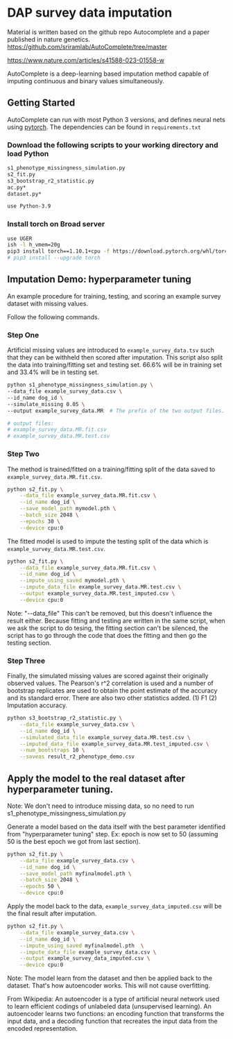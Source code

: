 # DAP survey data imputation
Material is written based on the github repo Autocomplete and a paper published in nature genetics. 
https://github.com/sriramlab/AutoComplete/tree/master

https://www.nature.com/articles/s41588-023-01558-w

AutoComplete is a deep-learning based imputation method capable of imputing continuous and binary values simultaneously.

## Getting Started

AutoComplete can run with most Python 3 versions, and defines neural nets using [pytorch](https://pytorch.org).
The dependencies can be found in `requirements.txt`

### Download the following scripts to your working directory and load Python
```bash
s1_phenotype_missingness_simulation.py
s2_fit.py
s3_bootstrap_r2_statistic.py
ac.py*
dataset.py*

use Python-3.9
```

### Install torch on Broad server
```bash
use UGER
ish -l h_vmem=20g
pip3 install torch==1.10.1+cpu -f https://download.pytorch.org/whl/torch_stable.html
# pip3 install --upgrade torch 
```


## Imputation Demo: hyperparameter tuning

An example procedure for training, testing, and scoring an example survey dataset with missing values. 

Follow the following commands. 

### Step One
Artificial missing values are introduced to `example_survey_data.tsv` such that they can be withheld then scored after imputation.
This script also split the data into training/fitting set and testing set. 
66.6% will be in training set and 33.4% will be in testing set. 

```bash
python s1_phenotype_missingness_simulation.py \
--data_file example_survey_data.csv \
--id_name dog_id \
--simulate_missing 0.05 \
--output example_survey_data.MR  # The prefix of the two output files.

# output files:
# example_survey_data.MR.fit.csv
# example_survey_data.MR.test.csv

```

### Step Two
The method is trained/fitted on a training/fitting split of the data saved to `example_survey_data.MR.fit.csv`.
```bash
python s2_fit.py \
    --data_file example_survey_data.MR.fit.csv \
    --id_name dog_id \
    --save_model_path mymodel.pth \
    --batch_size 2048 \
    --epochs 30 \
    --device cpu:0
```

The fitted model is used to impute the testing split of the data which is `example_survey_data.MR.test.csv`.
```bash
python s2_fit.py \
    --data_file example_survey_data.MR.fit.csv \
    --id_name dog_id \
    --impute_using_saved mymodel.pth \
    --impute_data_file example_survey_data.MR.test.csv \
    --output example_survey_data.MR.test_imputed.csv \
    --device cpu:0
```
Note: "--data_file" This can't be removed, but this doesn't influence the result either. Because fitting and testing are written in the same script, when we ask the script to do tesing, the fitting section can't be silenced, the script has to go through the code that does the fitting and then go the testing section. 

### Step Three
Finally, the simulated missing values are scored against their originally observed values. The Pearson's r^2 correlation is used and a number of bootstrap replicates are used to obtain the point estimate of the accuracy and its standard error.
There are also two other statistics added. (1) F1 (2) Imputation accuracy. 

```bash
python s3_bootstrap_r2_statistic.py \
    --data_file example_survey_data.csv \
    --id_name dog_id \
    --simulated_data_file example_survey_data.MR.test.csv \
    --imputed_data_file example_survey_data.MR.test_imputed.csv \
    --num_bootstraps 10 \
    --saveas result_r2_phenotype_demo.csv
```



## Apply the model to the real dataset after hyperparameter tuning.
Note: We don't need to introduce missing data, so no need to run s1_phenotype_missingness_simulation.py


Generate a model based on the data itself with the best parameter identified from "hyperparameter tuning" step. Ex: epoch is now set to 50 (assuming 50 is the best epoch we got from last section). 
```bash
python s2_fit.py \
    --data_file example_survey_data.csv \
    --id_name dog_id \
    --save_model_path myfinalmodel.pth \
    --batch_size 2048 \
    --epochs 50 \
    --device cpu:0
```

Apply the model back to the data, `example_survey_data_imputed.csv` will be the final result after imputation. 

```bash
python s2_fit.py \
    --data_file example_survey_data.csv \
    --id_name dog_id \
    --impute_using_saved myfinalmodel.pth  \
    --impute_data_file example_survey_data.csv \
    --output example_survey_data_imputed.csv \
    --device cpu:0
```
Note: The model learn from the dataset and then be applied back to the dataset. That's how autoencoder works. This will not cause overfitting. 

From Wikipedia: An autoencoder is a type of artificial neural network used to learn efficient codings of unlabeled data (unsupervised learning). An autoencoder learns two functions: an encoding function that transforms the input data, and a decoding function that recreates the input data from the encoded representation.
